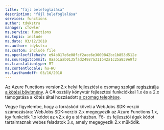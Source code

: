 ```yaml
---
title: "fájl belefoglalása"
description: "fájl belefoglalása"
services: functions
author: tdykstra
manager: cfowler
ms.service: functions
ms.topic: include
ms.date: 03/12/2018
ms.author: tdykstra
ms.custom: include file
ms.openlocfilehash: e94b817e6e08fcf2aee6e3000842bc1b853d512e
ms.sourcegitcommit: 8aab1aab0135fad24987a311b42a1c25a839e9f3
ms.translationtype: MT
ms.contentlocale: hu-HU
ms.lasthandoff: 03/16/2018
---
```

Az Azure Functions version2.x helyi fejlesztési a csomag szolgál [regisztrálja a kötési bővítmény](../articles/azure-functions/functions-triggers-bindings.md#local-development-azure-functions-core-tools). A C# osztály könyvtár fejlesztési funkciókkal 1.x és a 2.x támogatása a kötés által hozzáadott [a csomag telepítése](../articles/azure-functions/functions-triggers-bindings.md#local-c-development-using-visual-studio-or-vs-code).

Vegye figyelembe, hogy a forráskód követi a WebJobs SDK-verzió számozására: WebJobs SDK-verzió 2.x megegyezik az Azure Functions 1.x, így funkciók 1.x kódot az v2.x ág a tárházban. Fő- és fejlesztői ágak kódot tartalmaznak webes feladatok 3.x, amely megegyezik 2.x működik.
